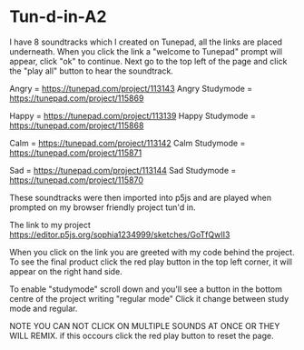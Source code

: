 # Tun-d-in-A2
I have 8 soundtracks which I created on Tunepad, all the links are placed underneath. When you click the link a "welcome to Tunepad" prompt will appear, click "ok" to continue. 
Next go to the top left of the page and click the "play all" button to hear the soundtrack. 

Angry = https://tunepad.com/project/113143 
Angry Studymode = https://tunepad.com/project/115869

Happy = https://tunepad.com/project/113139
Happy Studymode = https://tunepad.com/project/115868

Calm = https://tunepad.com/project/113142
Calm Studymode = https://tunepad.com/project/115871

Sad = https://tunepad.com/project/113144
Sad Studymode = https://tunepad.com/project/115870 

These soundtracks were then imported into p5js and are played when prompted on my browser friendly project tun'd in. 

The link to my project https://editor.p5js.org/sophia1234999/sketches/GoTfQwII3 

When you click on the link you are greeted with my code behind the project. To see the final product click the red play button in the top left corner, it will appear on the right hand side. 

To enable "studymode" scroll down and you'll see a button in the bottom centre of the project writing "regular mode"
Click it change between study mode and regular. 

NOTE YOU CAN NOT CLICK ON MULTIPLE SOUNDS AT ONCE OR THEY WILL REMIX. 
if this occours click the red play button to reset the page. 

